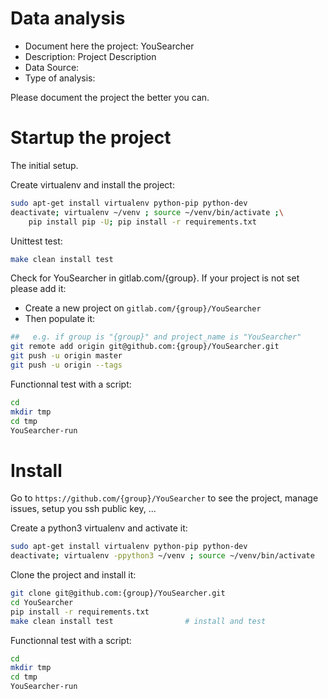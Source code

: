 # Data analysis
- Document here the project: YouSearcher
- Description: Project Description
- Data Source:
- Type of analysis:

Please document the project the better you can.

# Startup the project

The initial setup.

Create virtualenv and install the project:
```bash
sudo apt-get install virtualenv python-pip python-dev
deactivate; virtualenv ~/venv ; source ~/venv/bin/activate ;\
    pip install pip -U; pip install -r requirements.txt
```

Unittest test:
```bash
make clean install test
```

Check for YouSearcher in gitlab.com/{group}.
If your project is not set please add it:

- Create a new project on `gitlab.com/{group}/YouSearcher`
- Then populate it:

```bash
##   e.g. if group is "{group}" and project_name is "YouSearcher"
git remote add origin git@github.com:{group}/YouSearcher.git
git push -u origin master
git push -u origin --tags
```

Functionnal test with a script:

```bash
cd
mkdir tmp
cd tmp
YouSearcher-run
```

# Install

Go to `https://github.com/{group}/YouSearcher` to see the project, manage issues,
setup you ssh public key, ...

Create a python3 virtualenv and activate it:

```bash
sudo apt-get install virtualenv python-pip python-dev
deactivate; virtualenv -ppython3 ~/venv ; source ~/venv/bin/activate
```

Clone the project and install it:

```bash
git clone git@github.com:{group}/YouSearcher.git
cd YouSearcher
pip install -r requirements.txt
make clean install test                # install and test
```
Functionnal test with a script:

```bash
cd
mkdir tmp
cd tmp
YouSearcher-run
```
